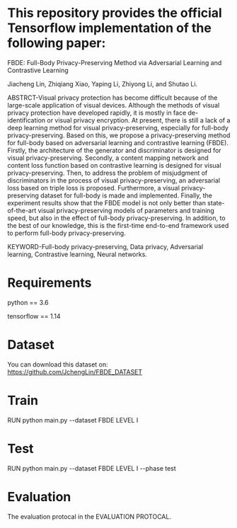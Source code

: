 
# This repository provides the official Tensorflow implementation of the following paper:
FBDE: Full-Body Privacy-Preserving Method via Adversarial Learning and Contrastive Learning

Jiacheng Lin, Zhiqiang Xiao, Yaping Li, Zhiyong Li, and Shutao Li.

ABSTRCT-Visual privacy protection has become difficult because of the large-scale application of visual devices. Although the methods of visual privacy protection have developed rapidly, it is mostly in face de-identification or visual privacy encryption. At present, there is still a lack of a deep learning method for visual privacy-preserving, especially for full-body privacy-preserving. Based on this, we propose a privacy-preserving method for full-body based on adversarial learning and contrastive learning (FBDE). Firstly, the architecture of the generator and discriminator is designed for visual privacy-preserving. Secondly, a content mapping network and content loss function based on contrastive learning is designed for visual privacy-preserving. Then, to address the problem of misjudgment of discriminators in the process of visual privacy-preserving, an adversarial loss based on triple loss is proposed. Furthermore, a visual privacy-preserving dataset for full-body is made and implemented. Finally, the experiment results show that the FBDE model is not only better than state-of-the-art visual privacy-preserving models of parameters and training speed, but also in the effect of full-body privacy-preserving. In addition, to the best of our knowledge, this is the first-time end-to-end framework used to perform full-body privacy-preserving.

KEYWORD-Full-body privacy-preserving, Data privacy, Adversarial learning, Contrastive learning, Neural networks.

# Requirements

python == 3.6

tensorflow == 1.14


# Dataset

You can download this dataset on: https://github.com/JchengLin/FBDE_DATASET

# Train

RUN python main.py --dataset FBDE LEVEL I

# Test

RUN python main.py --dataset FBDE LEVEL I --phase test

# Evaluation

The evaluation protocal in the EVALUATION PROTOCAL.
